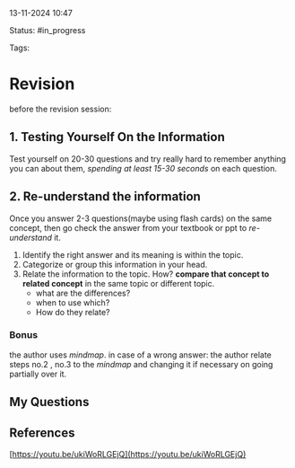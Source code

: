 

13-11-2024 10:47

Status: #in_progress

Tags:

# Revision

before the revision session:
## 1. Testing Yourself On the Information

Test yourself on 20-30 questions and try really hard to remember anything you can about them, *spending at least 15-30 seconds* on each question.

## 2. Re-understand the information

Once you answer 2-3 questions(maybe using flash cards)  on the same concept, then go check the answer from your textbook or ppt to *re-understand* it.
1. Identify the right answer and its meaning is within the topic.
2. Categorize or group this information in your head.
3. Relate the information to the topic. How? **compare that concept to related concept** in the same topic or different topic. 
	- what are the differences? 
	- when to use which? 
	- How do they relate?


### Bonus
the author uses *mindmap*.
in case of a wrong answer:
the author relate steps no.2 , no.3 to the *mindmap* and changing it if necessary on going partially over it.





## My Questions


## References

[https://youtu.be/ukiWoRLGEjQ](https://youtu.be/ukiWoRLGEjQ)